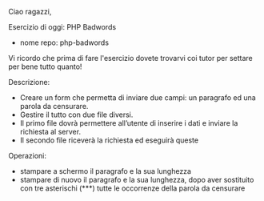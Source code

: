 Ciao ragazzi,

Esercizio di oggi: PHP Badwords
- nome repo: php-badwords

Vi ricordo che prima di fare l'esercizio dovete trovarvi coi tutor per settare per bene tutto quanto!

Descrizione:
- Creare un form che permetta di inviare due campi: un paragrafo ed una parola da censurare.
- Gestire il tutto con due file diversi.
- Il primo file dovrà permettere all’utente di inserire i dati e inviare la richiesta al server.
- Il secondo file riceverà la richiesta ed eseguirà queste 

Operazioni:
- stampare a schermo il paragrafo e la sua lunghezza
- stampare di nuovo il paragrafo e la sua lunghezza, dopo aver sostituito con tre asterischi (***) tutte le occorrenze della parola da censurare
